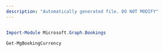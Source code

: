 ```yaml
---
description: "Automatically generated file. DO NOT MODIFY"
---
```


```powershell

Import-Module Microsoft.Graph.Bookings

Get-MgBookingCurrency

```